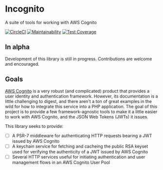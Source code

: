 # Incognito

A suite of tools for working with AWS Cognito

[![CircleCI](https://circleci.com/gh/timrourke/incognito.svg?style=svg)](https://circleci.com/gh/timrourke/incognito) [![Maintainability](https://api.codeclimate.com/v1/badges/7328dca6e43b609e61e1/maintainability)](https://codeclimate.com/github/timrourke/incognito/maintainability) [![Test Coverage](https://api.codeclimate.com/v1/badges/7328dca6e43b609e61e1/test_coverage)](https://codeclimate.com/github/timrourke/incognito/test_coverage)

## In alpha

Development of this library is still in progress. Contributions are welcome and
encouraged.

## Goals

[AWS Cognito](https://aws.amazon.com/cognito/) is a very robust (and complicated)
product that provides a user identity and authentication framework. However, its
documentation is a little challenging to digest, and there aren't a ton of great
examples in the wild for how to integrate this service into a PHP application.
The goal of this project is to provide a few framework-agnostic tools to make it
a little easier to work with AWS Cognito, and the JSON Web Tokens (JWTs) it issues.

This library seeks to provide:

- [ ] A PSR-7 middleware for authenticating HTTP requests bearing a JWT issued by AWS Cognito
- [ ] A keychain service for fetching and cacheing the public RSA keyset used for verifying the authenticity of a JWT issued by AWS Cognito
- [ ] Several HTTP services useful for initiating authentication and user management flows in an AWS Cognito User Pool
